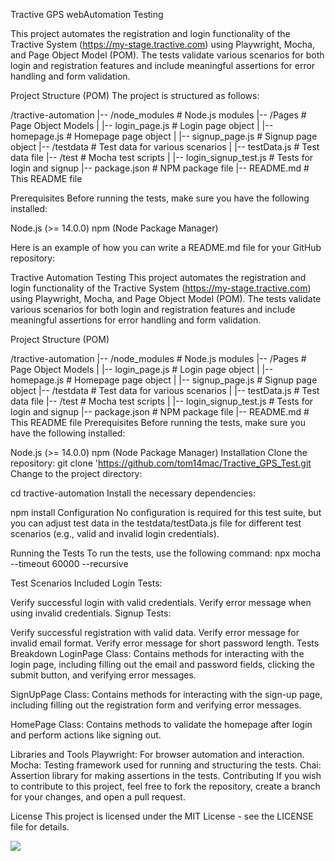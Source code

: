Tractive GPS webAutomation Testing

This project automates the registration and login functionality of the Tractive System (https://my-stage.tractive.com) using Playwright, Mocha, and Page Object Model (POM). The tests validate various scenarios for both login and registration features and include meaningful assertions for error handling and form validation.

Project Structure (POM)
The project is structured as follows:

/tractive-automation
|-- /node_modules          # Node.js modules
|-- /Pages                 # Page Object Models
|   |-- login_page.js      # Login page object
|   |-- homepage.js        # Homepage page object
|   |-- signup_page.js     # Signup page object
|-- /testdata              # Test data for various scenarios
|   |-- testData.js        # Test data file
|-- /test                  # Mocha test scripts
|   |-- login_signup_test.js # Tests for login and signup
|-- package.json           # NPM package file
|-- README.md              # This README file


Prerequisites
Before running the tests, make sure you have the following installed:

Node.js (>= 14.0.0)
npm (Node Package Manager)


Here is an example of how you can write a README.md file for your GitHub repository:

Tractive Automation Testing
This project automates the registration and login functionality of the Tractive System (https://my-stage.tractive.com) using Playwright, Mocha, and Page Object Model (POM). The tests validate various scenarios for both login and registration features and include meaningful assertions for error handling and form validation.

Project Structure (POM)

/tractive-automation
|-- /node_modules          # Node.js modules
|-- /Pages                 # Page Object Models
|   |-- login_page.js      # Login page object
|   |-- homepage.js        # Homepage page object
|   |-- signup_page.js     # Signup page object
|-- /testdata              # Test data for various scenarios
|   |-- testData.js        # Test data file
|-- /test                  # Mocha test scripts
|   |-- login_signup_test.js # Tests for login and signup
|-- package.json           # NPM package file
|-- README.md              # This README file
Prerequisites
Before running the tests, make sure you have the following installed:

Node.js (>= 14.0.0)
npm (Node Package Manager)
Installation
Clone the repository:
git clone  'https://github.com/tom14mac/Tractive_GPS_Test.git
Change to the project directory:

cd tractive-automation
Install the necessary dependencies:

npm install
Configuration
No configuration is required for this test suite, but you can adjust test data in the testdata/testData.js file for different test scenarios (e.g., valid and invalid login credentials).

Running the Tests
To run the tests, use the following command:
npx mocha --timeout 60000 --recursive

Test Scenarios Included
Login Tests:

Verify successful login with valid credentials.
Verify error message when using invalid credentials.
Signup Tests:

Verify successful registration with valid data.
Verify error message for invalid email format.
Verify error message for short password length.
Tests Breakdown
LoginPage Class: Contains methods for interacting with the login page, including filling out the email and password fields, clicking the submit button, and verifying error messages.

SignUpPage Class: Contains methods for interacting with the sign-up page, including filling out the registration form and verifying error messages.

HomePage Class: Contains methods to validate the homepage after login and perform actions like signing out.


Libraries and Tools
Playwright: For browser automation and interaction.
Mocha: Testing framework used for running and structuring the tests.
Chai: Assertion library for making assertions in the tests.
Contributing
If you wish to contribute to this project, feel free to fork the repository, create a branch for your changes, and open a pull request.

License
This project is licensed under the MIT License - see the LICENSE file for details.


<img src="https://t.bkit.co/w_67507a428fa11.gif" />
